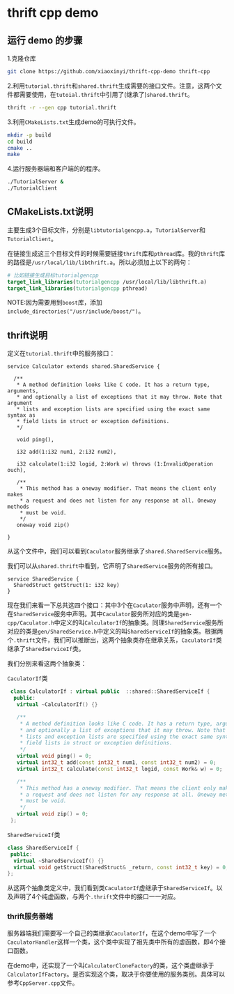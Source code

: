 # thrift cpp demo

## 运行 demo 的步骤

1.克隆仓库

```sh
git clone https://github.com/xiaoxinyi/thrift-cpp-demo thrift-cpp
```

2.利用`tutorial.thrift`和`shared.thrift`生成需要的接口文件。注意，这两个文件都需要使用，在`tutoial.thrift`中引用了(继承了)`shared.thrift`。

```sh
thrift -r --gen cpp tutorial.thrift
```

3.利用`CMakeLists.txt`生成demo的可执行文件。

```sh
mkdir -p build
cd build
cmake ..
make
```

4.运行服务器端和客户端的的程序。

```sh
./TutorialServer &
./TutorialClient
```

## CMakeLists.txt说明

主要生成3个目标文件，分别是`libtutorialgencpp.a`，`TutorialServer`和`TutorialClient`。

在链接生成这三个目标文件的时候需要链接`thrift`库和`pthread`库。我的`thrift`库的路径是`/usr/local/lib/libthrift.a`。所以必须加上以下的两句：

```cmake
# 比如链接生成目标tutorialgencpp
target_link_libraries(tutorialgencpp /usr/local/lib/libthrift.a)
target_link_libraries(tutorialgencpp pthread)
```

NOTE:因为需要用到`boost`库，添加`include_directories("/usr/include/boost/")`。

## thrift说明

定义在`tutorial.thrift`中的服务接口：

```
service Calculator extends shared.SharedService {

  /**
   * A method definition looks like C code. It has a return type, arguments,
   * and optionally a list of exceptions that it may throw. Note that argument
   * lists and exception lists are specified using the exact same syntax as
   * field lists in struct or exception definitions.
   */

   void ping(),

   i32 add(1:i32 num1, 2:i32 num2),

   i32 calculate(1:i32 logid, 2:Work w) throws (1:InvalidOperation ouch),

   /**
    * This method has a oneway modifier. That means the client only makes
    * a request and does not listen for any response at all. Oneway methods
    * must be void.
    */
   oneway void zip()

}
```

从这个文件中，我们可以看到`Caculator`服务继承了`shared.SharedService`服务。

我们可以从`shared.thrift`中看到，它声明了`SharedService`服务的所有接口。

```
service SharedService {
  SharedStruct getStruct(1: i32 key)
}
```

现在我们来看一下总共这四个接口：其中3个在`Caculator`服务中声明，还有一个在`SharedService`服务中声明。其中`Caculator`服务所对应的类是`gen-cpp/Caculator.h`中定义的叫`CalculatorIf`的抽象类。同理`SharedService`服务所对应的类是`gen/SharedService.h`中定义的叫`SharedServiceIf`的抽象类。根据两个`.thrift`文件，我们可以推断出，这两个抽象类存在继承关系，`CaculatorIf`类继承了`SharedServiceIf`类。

我们分别来看这两个抽象类：

`CaculatorIf`类

```c++
 class CalculatorIf : virtual public  ::shared::SharedServiceIf {
  public:
   virtual ~CalculatorIf() {}

   /**
    * A method definition looks like C code. It has a return type, arguments,
    * and optionally a list of exceptions that it may throw. Note that argument
    * lists and exception lists are specified using the exact same syntax as
    * field lists in struct or exception definitions.
    */
   virtual void ping() = 0;
   virtual int32_t add(const int32_t num1, const int32_t num2) = 0;
   virtual int32_t calculate(const int32_t logid, const Work& w) = 0;

   /**
    * This method has a oneway modifier. That means the client only makes
    * a request and does not listen for any response at all. Oneway methods
    * must be void.
    */
   virtual void zip() = 0;
 };
```

`SharedServiceIf`类

```c++
class SharedServiceIf {
 public:
  virtual ~SharedServiceIf() {}
  virtual void getStruct(SharedStruct& _return, const int32_t key) = 0;
};
```

从这两个抽象类定义中，我们看到类`CaculatorIf`虚继承于`SharedServiceIf`。以及声明了4个纯虚函数，与两个`.thrift`文件中的接口一一对应。

### thrift服务器端

服务器端我们需要写一个自己的类继承`CaculatorIf`，在这个demo中写了一个`CaculatorHandler`这样一个类，这个类中实现了祖先类中所有的虚函数，即4个接口函数。

在demo中，还实现了一个叫`CalculatorCloneFactory`的类，这个类虚继承于`CalculatorIfFactory`。是否实现这个类，取决于你要使用的服务类别。具体可以参考`CppServer.cpp`文件。



